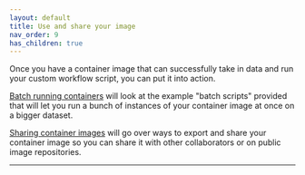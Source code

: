 ```yaml
---
layout: default
title: Use and share your image
nav_order: 9
has_children: true
---
```


Once you have a container image that can successfully take in data and run your custom workflow script, you can put it into action.

[Batch running containers] will look at the example "batch scripts" provided that will let you run a bunch of instances of your container image at once on a bigger dataset.

[Sharing container images] will go over ways to export and share your container image so you can share it with other collaborators or on public image repositories.

----
[Batch running containers]:https://sarahkeefe.github.io/containerizing-neuroimaging-workflows/8-use-and-share-your-image/batch-running-containers
[Sharing container images]:https://sarahkeefe.github.io/containerizing-neuroimaging-workflows/8-use-and-share-your-image/sharing-container-images